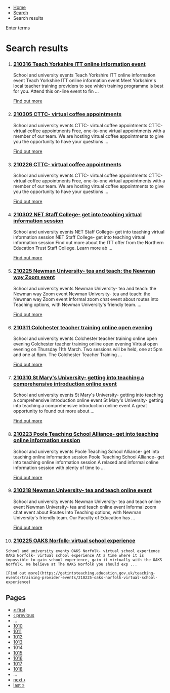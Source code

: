 *   [Home](/)
*   [Search](/search)
*   Search results

Enter terms 

Search results
==============

1.  ### [210316 Teach Yorkshire ITT online information event](https://getintoteaching.education.gov.uk/teaching-events/training-provider-events/210316-teach-yorkshire-itt-online-information-event)
    
    School and university events Teach Yorkshire ITT online information event Teach Yorkshire ITT online information event Meet Yorkshire's local teacher training providers to see which training programme is best for you. Attend this on-line event to fin ...
    
    [Find out more](https://getintoteaching.education.gov.uk/teaching-events/training-provider-events/210316-teach-yorkshire-itt-online-information-event)
    
2.  ### [210305 CTTC- virtual coffee appointments](https://getintoteaching.education.gov.uk/teaching-events/training-provider-events/210305-cttc-virtual-coffee-appointments)
    
    School and university events CTTC- virtual coffee appointments CTTC- virtual coffee appointments Free, one-to-one virtual appointments with a member of our team. We are hosting virtual coffee appointments to give you the opportunity to have your questions ...
    
    [Find out more](https://getintoteaching.education.gov.uk/teaching-events/training-provider-events/210305-cttc-virtual-coffee-appointments)
    
3.  ### [210226 CTTC- virtual coffee appointments](https://getintoteaching.education.gov.uk/teaching-events/training-provider-events/210226-cttc-virtual-coffee-appointments)
    
    School and university events CTTC- virtual coffee appointments CTTC- virtual coffee appointments Free, one-to-one virtual appointments with a member of our team. We are hosting virtual coffee appointments to give you the opportunity to have your questions ...
    
    [Find out more](https://getintoteaching.education.gov.uk/teaching-events/training-provider-events/210226-cttc-virtual-coffee-appointments)
    
4.  ### [210302 NET Staff College- get into teaching virtual information session](https://getintoteaching.education.gov.uk/teaching-events/training-provider-events/210302-net-staff-college-get-into-teaching-virtual-information-session)
    
    School and university events NET Staff College- get into teaching virtual information session NET Staff College- get into teaching virtual information session Find out more about the ITT offer from the Northern Education Trust Staff College. Learn more ab ...
    
    [Find out more](https://getintoteaching.education.gov.uk/teaching-events/training-provider-events/210302-net-staff-college-get-into-teaching-virtual-information-session)
    
5.  ### [210225 Newman University- tea and teach: the Newman way Zoom event](https://getintoteaching.education.gov.uk/teaching-events/training-provider-events/210225-newman-university-tea-and-teach-the-newman-way-zoom-event)
    
    School and university events Newman University- tea and teach: the Newman way Zoom event Newman University- tea and teach: the Newman way Zoom event Informal zoom chat event about routes into Teaching options, with Newman University's friendly team. ...
    
    [Find out more](https://getintoteaching.education.gov.uk/teaching-events/training-provider-events/210225-newman-university-tea-and-teach-the-newman-way-zoom-event)
    
6.  ### [210311 Colchester teacher training online open evening](https://getintoteaching.education.gov.uk/teaching-events/training-provider-events/210311-colchester-teacher-training-online-open-evening)
    
    School and university events Colchester teacher training online open evening Colchester teacher training online open evening Virtual open evening on Thursday 11th March. Two sessions will be held, one at 5pm and one at 6pm. The Colchester Teacher Training ...
    
    [Find out more](https://getintoteaching.education.gov.uk/teaching-events/training-provider-events/210311-colchester-teacher-training-online-open-evening)
    
7.  ### [210310 St Mary's University- getting into teaching a comprehensive introduction online event](https://getintoteaching.education.gov.uk/teaching-events/training-provider-events/210310-st-marys-university-getting-into-teaching-a-comprehensive-introduction-online-event)
    
    School and university events St Mary's University- getting into teaching a comprehensive introduction online event St Mary's University- getting into teaching a comprehensive introduction online event A great opportunity to found out more about ...
    
    [Find out more](https://getintoteaching.education.gov.uk/teaching-events/training-provider-events/210310-st-marys-university-getting-into-teaching-a-comprehensive-introduction-online-event)
    
8.  ### [210223 Poole Teaching School Alliance- get into teaching online information session](https://getintoteaching.education.gov.uk/teaching-events/training-provider-events/210223-poole-teaching-school-alliance-get-into-teaching-online-information-session)
    
    School and university events Poole Teaching School Alliance- get into teaching online information session Poole Teaching School Alliance- get into teaching online information session A relaxed and informal online information session with plenty of time to ...
    
    [Find out more](https://getintoteaching.education.gov.uk/teaching-events/training-provider-events/210223-poole-teaching-school-alliance-get-into-teaching-online-information-session)
    
9.  ### [210218 Newman University- tea and teach online event](https://getintoteaching.education.gov.uk/teaching-events/training-provider-events/210218-newman-university-tea-and-teach-online-event)
    
    School and university events Newman University- tea and teach online event Newman University- tea and teach online event Informal zoom chat event about Routes Into Teaching options, with Newman University's friendly team. Our Faculty of Education has ...
    
    [Find out more](https://getintoteaching.education.gov.uk/teaching-events/training-provider-events/210218-newman-university-tea-and-teach-online-event)
    
10.  ### [210225 OAKS Norfolk- virtual school experience](https://getintoteaching.education.gov.uk/teaching-events/training-provider-events/210225-oaks-norfolk-virtual-school-experience)
    
    School and university events OAKS Norfolk- virtual school experience OAKS Norfolk- virtual school experience At a time where it is impossible to gain school experience, gain it virtually with the OAKS Norfolk. We believe at The OAKS Norfolk you should exp ...
    
    [Find out more](https://getintoteaching.education.gov.uk/teaching-events/training-provider-events/210225-oaks-norfolk-virtual-school-experience)
    

Pages
-----

*   [« first](/search/site "Go to first page")
*   [‹ previous](/search/site?page=1012 "Go to previous page")
*   …
*   [1010](/search/site?page=1009 "Go to page 1010")
*   [1011](/search/site?page=1010 "Go to page 1011")
*   [1012](/search/site?page=1011 "Go to page 1012")
*   [1013](/search/site?page=1012 "Go to page 1013")
*   1014
*   [1015](/search/site?page=1014 "Go to page 1015")
*   [1016](/search/site?page=1015 "Go to page 1016")
*   [1017](/search/site?page=1016 "Go to page 1017")
*   [1018](/search/site?page=1017 "Go to page 1018")
*   …
*   [next ›](/search/site?page=1014 "Go to next page")
*   [last »](/search/site?page=1032 "Go to last page")